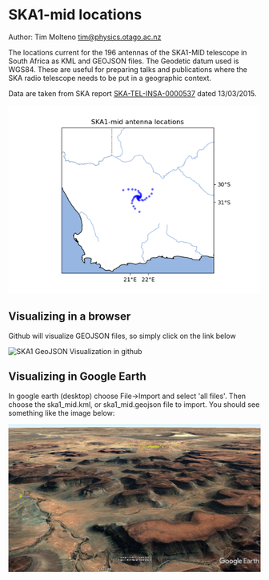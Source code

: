 # SKA1-mid locations

Author: Tim Molteno tim@physics.otago.ac.nz


The locations current for the 196 antennas of the SKA1-MID telescope in South Africa as KML and GEOJSON files.  The
Geodetic datum used is WGS84. These are useful for preparing talks and publications where the SKA radio telescope needs to be put in a geographic context.

Data are taken from SKA report [SKA-TEL-INSA-0000537](https://www.skao.int/sites/default/files/documents/d20-SKA-TEL-INSA-0000537-SKA1_Mid_Physical_Configuration_Coordinates_Rev_2-signed_0.pdf) dated 13/03/2015.


![SKA1 location in africa](https://github.com/tmolteno/ska-mid-locations/blob/main/img/ska1_mid_africa.png?raw=true)

## Visualizing in a browser

Github will visualize GEOJSON files, so simply click on the link below

![SKA1 GeoJSON Visualization in github](https://github.com/tmolteno/ska-mid-locations/blob/main/ska1-mid.geojson)


## Visualizing in Google Earth

In google earth (desktop) choose File->Import and select 'all files'. Then choose the ska1_mid.kml, or ska1_mid.geojson  file to import. You should see something like the image below:

![SKA1 KML Visualization in google earth](https://github.com/tmolteno/ska-mid-locations/blob/main/img/ska1_mid_earth.jpg?raw=true)

